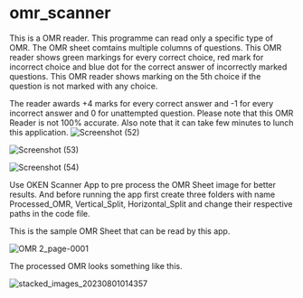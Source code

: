# omr_scanner
This is a OMR reader.
This programme can read only a specific type of OMR. 
The OMR sheet comtains multiple columns of questions. 
This OMR reader shows green markings for every correct choice, red mark for incorrect choice and blue dot for the correct answer of incorrectly marked questions.
This OMR reader shows marking on the 5th choice if the question is not marked with any choice.

The reader awards +4 marks for every correct answer and -1 for every incorrect answer and 0 for unattempted question.
Please note that this OMR Reader is not 100% accurate.
Also note that it can take few minutes to lunch this application.
![Screenshot (52)](https://github.com/abhishek11122003/omr_scanner/assets/84235903/34e27787-0ac1-4ff9-83b1-feb4a4bbd6fa)


![Screenshot (53)](https://github.com/abhishek11122003/omr_scanner/assets/84235903/94658eae-991c-4d09-89c1-09bf6511f332)


![Screenshot (54)](https://github.com/abhishek11122003/omr_scanner/assets/84235903/f32d1e77-10c3-4027-8796-657923d2fdc3)

Use OKEN Scanner App to pre process the OMR Sheet image for better results.
And before running the app first create three folders with name Processed_OMR, Vertical_Split, Horizontal_Split and change their respective paths in the code file.

This is the sample OMR Sheet that can be read by this app.

![OMR 2_page-0001](https://github.com/abhishek11122003/omr_scanner/assets/84235903/524902f1-1e92-4740-b28b-91be1a181814)


The processed OMR looks something like this.

![stacked_images_20230801014357](https://github.com/abhishek11122003/omr_scanner/assets/84235903/d3f6c2af-06ed-4a2b-8164-820615bdc864)


